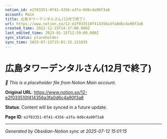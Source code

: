 ```yaml
---
notion_id: e2f03351-0f41-4356-a3fa-0d6c4a90f3a8
account: Main
title: 広島タワーデンタルさん(12月で終了)
url: https://www.notion.so/12-e2f033510f414356a3fa0d6c4a90f3a8
created_time: 2022-12-15T14:37:00.000Z
last_edited_time: 2023-01-15T12:59:00.000Z
sync_status: placeholder
sync_time: 2025-07-12T15:01:15.121035
---
```


# 広島タワーデンタルさん(12月で終了)

*🔄 This is a placeholder file from Notion Main account.*

**Original URL**: https://www.notion.so/12-e2f033510f414356a3fa0d6c4a90f3a8

**Status**: Content will be synced in a future update.

**Page ID**: `e2f03351-0f41-4356-a3fa-0d6c4a90f3a8`

---

*Generated by Obsidian-Notion sync at 2025-07-12 15:01:15*

